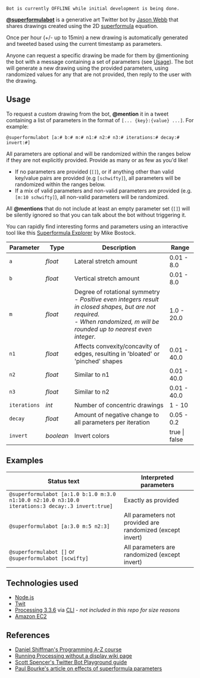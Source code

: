     Bot is currently OFFLINE while initial development is being done.

__[@superformulabot](https://twitter.com/superformulabot)__ is a generative art Twitter bot by [Jason Webb](https://twitter.com/jasonwebb) that shares drawings created using the 2D [superformula](https://en.wikipedia.org/wiki/Superformula) equation.

Once per hour (+/- up to 15min) a new drawing is automatically generated and tweeted based using the current timestamp as parameters. 

Anyone can request a specific drawing be made for them by @mentioning the bot with a message containing a set of parameters (see [Usage](#usage)). The bot will generate a new drawing using the provided parameters, using randomized values for any that are not provided, then reply to the user with the drawing.

## Usage 
To request a custom drawing from the bot, __@mention__ it in a tweet containing a list of parameters in the format of `[... {key}:{value} ...]`. For example:

    @superformulabot [a:# b:# m:# n1:# n2:# n3:# iterations:# decay:# invert:#]

All parameters are optional and will be randomized within the ranges below if they are not explicitly provided. Provide as many or as few as you'd like!

* If no parameters are provided (`[]`), or if anything other than valid key/value pairs are provided (e.g `[schwifty]`), all parameters will be randomized within the ranges below. 
* If a mix of valid parameters and non-valid parameters are provided (e.g. `[m:10 schwifty]`), all non-valid parameters will be randomized.

All __@mentions__ that do not include at least an empty parameter set (`[]`) will be silently ignored so that you can talk about the bot without triggering it.

You can rapidly find interesting forms and parameters using an interactive tool like this [Superformula Explorer](https://bl.ocks.org/mbostock/1021103) by Mike Bostock.


| Parameter | Type      | Description | Range |
|---        |---        |---          |---    |
| `a`       | _float_   | Lateral stretch amount | 0.01 - 8.0 |
| `b`       | _float_   | Vertical stretch amount | 0.01 - 8.0 |
| `m`       | _float_   | Degree of rotational symmetry<br>_- Positive even integers result in closed shapes, but are not required._<br>_- When randomized, m will be rounded up to nearest even integer._  | 1.0 - 20.0 |
| `n1`      | _float_   | Affects convexity/concavity of edges, resulting in 'bloated' or 'pinched' shapes | 0.01 - 40.0 |
| `n2`      | _float_   | Similar to n1 | 0.01 - 40.0 |
| `n3`      | _float_   | Similar to n2 | 0.01 - 40.0 |
| `iterations` | _int_  | Number of concentric drawings | 1 - 10 |
| `decay`   | _float_   | Amount of negative change to all parameters per iteration | 0.05 - 0.2 |
| `invert`  | _boolean_ | Invert colors | true \| false |

## Examples

| Status text | Interpreted parameters |
|---              |---                 |
| `@superformulabot [a:1.0 b:1.0 m:3.0 n1:10.0 n2:10.0 n3:10.0 iterations:3 decay:.3 invert:true]` | Exactly as provided |
| `@superformulabot [a:3.0 m:5 n2:3]` | All parameters not provided are randomized (except invert) |
| `@superformulabot []` or `@superformulabot [scwifty]` | All parameters are randomized (except invert) |

## Technologies used
* [Node.js](https://nodejs.org)
* [Twit](https://github.com/ttezel/twit)
* [Processing 3.3.6](https://processing.org/) via [CLI](https://github.com/processing/processing/wiki/Command-Line) - _not included in this repo for size reasons_
* [Amazon EC2](https://aws.amazon.com/ec2/)

## References
* [Daniel Shiffman's Programming A-Z course](http://shiffman.net/a2z/twitter-bots/)
* [Running Processing without a display wiki page](https://github.com/processing/processing/wiki/Running-without-a-Display)
* [Scott Spencer's Twitter Bot Playground guide](https://spences10.gitbooks.io/twitter-bot-playground/content/)
* [Paul Bourke's article on effects of superformula parameters](http://paulbourke.net/geometry/supershape/)